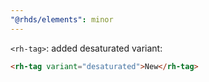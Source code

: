 ```yaml
---
"@rhds/elements": minor
---
```

`<rh-tag>`: added desaturated variant:

```html
<rh-tag variant="desaturated">New</rh-tag>
```
